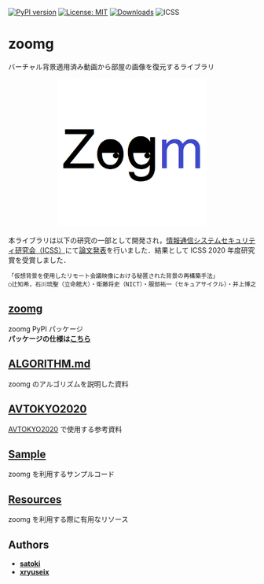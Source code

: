 [![PyPI version](https://badge.fury.io/py/zoomg.svg)](https://badge.fury.io/py/zoomg) [![License: MIT](https://img.shields.io/badge/License-MIT-yellow.svg)](https://opensource.org/licenses/MIT) [![Downloads](https://pepy.tech/badge/zoomg)](https://pepy.tech/project/zoomg) ![ICSS](https://img.shields.io/badge/ICSS研究賞-🏆-E3C96F)

# **zoomg**

バーチャル背景適用済み動画から部屋の画像を復元するライブラリ

<div align="center">
  <img width="60%" src="https://github.com/Tsuku43/zoomg/blob/master/images/icon.png?raw=true" alt="logo" />
</div>

本ライブラリは以下の研究の一部として開発され，[情報通信システムセキュリティ研究会（ICSS）](https://www.ieice.org/iss/icss/)にて[論文発表](https://www.ieice.org/ken/paper/20210301ZCDg/)を行いました．結果として ICSS 2020 年度研究賞を受賞しました．

```txt
「仮想背景を使用したリモート会議映像における秘匿された背景の再構築手法」
○辻知希，石川琉聖（立命館大）・衛藤将史（NICT）・服部祐一（セキュアサイクル）・井上博之（広島市大）
```

## [zoomg](https://github.com/Tsuku43/zoomg/tree/master/zoomg)

zoomg PyPI パッケージ  
**パッケージの仕様は[こちら](./zoomg_docs.md)**

## [ALGORITHM.md](https://github.com/Tsuku43/zoomg/blob/master/ALGORITHM.md)

zoomg のアルゴリズムを説明した資料

## [AVTOKYO2020](https://github.com/Tsuku43/zoomg/tree/master/avtokyo)

[AVTOKYO2020](https://www.avtokyo.org/2020/event) で使用する参考資料

## [Sample](https://github.com/Tsuku43/zoomg/tree/master/sample)

zoomg を利用するサンプルコード

## [Resources](https://github.com/Tsuku43/zoomg/tree/master/resources)

zoomg を利用する際に有用なリソース

## Authors

- **[satoki](https://github.com/satoki)**
- **[xryuseix](https://github.com/xryuseix)**
